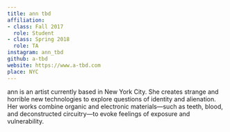 ```yaml
---
title: ann tbd
affiliation:
- class: Fall 2017
  role: Student
- class: Spring 2018
  role: TA
instagram: ann_tbd
github: a-tbd
website: https://www.a-tbd.com
place: NYC
---
```

ann is an artist currently based in New York City.  She creates strange and horrible new technologies to explore questions of identity and alienation.  Her works combine organic and electronic materials—such as teeth, blood, and deconstructed circuitry—to evoke feelings of exposure and vulnerability. 
